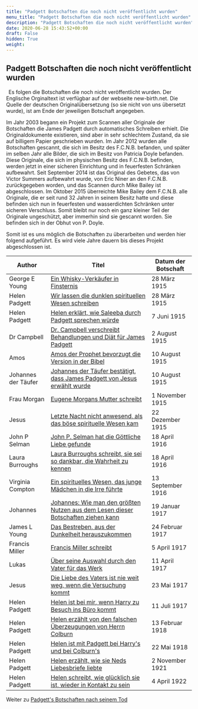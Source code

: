 ```yaml
---
title: "Padgett Botschaften die noch nicht veröffentlicht wurden"
menu_title: "Padgett Botschaften die noch nicht veröffentlicht wurden"
description: "Padgett Botschaften die noch nicht veröffentlicht wurden"
date: 2020-06-28 15:43:52+00:00
draft: False
hidden: True
weight:
---
```

## Padgett Botschaften die noch nicht veröffentlicht wurden
 
Es folgen die Botschaften die noch nicht veröffentlicht wurden. Der Englische Orginaltext ist verfügbar auf der webseite new-birth.net. Die Quelle der deutschen Originalübersetzung (so sie nicht von uns übersetzt wurde), ist am Ende der jeweiligen Botschaft angegeben. 

Im Jahr 2003 begann ein Projekt zum Scannen aller Originale der Botschaften die James Padgett durch automatisches Schreiben erhielt. Die Originaldokumente existieren, sind aber in sehr schlechtem Zustand, da sie auf billigem Papier geschrieben wurden. Im Jahr 2012 wurden alle Botschaften gescannt, die sich im Besitz des F.C.N.B. befanden, und später im selben Jahr alle Bilder, die sich im Besitz von Patricia Doyle befanden. Diese Originale, die sich im physischen Besitz des F.C.N.B. befinden, werden jetzt in einer sicheren Einrichtung und in feuerfesten Schränken aufbewahrt.  Seit September 2014 ist das Original des Gebetes, das von Victor Summers aufbewahrt wurde, von Eric Niner an den F.C.N.B. zurückgegeben worden, und das Scannen durch Mike Bailey ist abgeschlossen. Im Oktober 2015 überreichte Mike Bailey dem F.C.N.B. alle Originale, die er seit rund 32 Jahren in seinem Besitz hatte und diese befinden sich nun in feuerfesten und wasserdichten Schränken unter sicheren Verschluss. Somit bleibt nur noch ein ganz kleiner Teil der Originale ungeschützt, aber immerhin sind sie gescannt worden. Sie befinden sich in der Obhut von P. Doyle.

Somit ist es uns möglich die Botschaften zu überarbeiten und werden hier folgend aufgeführt. Es wird viele Jahre dauern bis dieses Projekt abgeschlossen ist.

**Author** | **Titel** | **Datum der Botschaft**  
---|---|---
George E Young | [Ein Whisky-Verkäufer in Finsternis](/padgett-botschaften/padgett-botschaften-in-reihenfolge-des-datums/padgett-botschaften-1915-januar-august/ein-whiskyverkaeufer-in-finsternis-jep-george-e-young-28-maerz-1915/) | 28 März 1915
Helen Padgett | [Wir lassen die dunklen spirituellen Wesen schreiben](/padgett-botschaften/padgett-botschaften-in-reihenfolge-des-datums/padgett-botschaften-1915-januar-august/wir-lassen-die-dunklen-spirituellen-wesen-schreiben-jep-helen-padgett-28-maerz-1915/) | 28 März 1915
Helen Padgett | [Helen erklärt, wie Saleeba durch Padgett sprechen würde](/padgett-botschaften/padgett-botschaften-in-reihenfolge-des-datums/padgett-botschaften-1915-januar-august/helen-erklaert-wie-saleeba-durch-padgett-sprechen-wuerde-jep-helen-padgett-7-juni-1915/) | 7 Juni 1915
Dr Campbell | [Dr. Campbell verschreibt Behandlungen und Diät für James Padgett](/padgett-botschaften/padgett-botschaften-in-reihenfolge-des-datums/padgett-botschaften-1915-januar-august/dr-campbell-verschreibt-behandlungen-und-diaet-fuer-james-padgett-jep-dr-campbell-2-august-1915/) | 2 August 1915
Amos | [Amos der Prophet bevorzugt die Version in der Bibel](/padgett-botschaften/padgett-botschaften-in-reihenfolge-des-datums/padgett-botschaften-1915-januar-august/amos-der-prophet-bevorzugt-die-version-in-der-bibel-jep-amos-10-august-1915/) | 10 August 1915
Johannes der Täufer | [Johannes der Täufer bestätigt, dass James Padgett von Jesus erwählt wurde](/padgett-botschaften/padgett-botschaften-in-reihenfolge-des-datums/padgett-botschaften-1915-januar-august/johannes-der-taeufer-bestaetigt-dass-james-padgett-von-jesus-erwaehlt-wurde-jep-johannes-der-taeufer-10-august-1915/) | 10 August 1915
Frau Morgan | [Eugene Morgans Mutter schreibt](/padgett-botschaften/padgett-botschaften-in-reihenfolge-des-datums/padgett-botschaften-1915-september-dezember/eugene-morgans-mutter-schreibt-jep-frau-morgan-1-november-1915/) | 1 November 1915
Jesus | [Letzte Nacht nicht anwesend, als das böse spirituelle Wesen kam](/padgett-botschaften/padgett-botschaften-in-reihenfolge-des-datums/padgett-botschaften-1915-september-dezember/letzte-nacht-nicht-anwesend-als-das-boese-spirituelle-wesen-kam-jep-jesus-22-dezember-1915/) | 22 Dezember 1915
John P Selman | [John P. Selman hat die Göttliche Liebe gefunde](/padgett-botschaften/padgett-botschaften-in-reihenfolge-des-datums/padgett-botschaften-1916/john-p-selman-hat-die-goettliche-liebe-gefunden-jep-john-p-selman-18-april-1916/) | 18 April 1916
Laura Burroughs | [Laura Burroughs schreibt, sie sei so dankbar, die Wahrheit zu kennen](/padgett-botschaften/padgett-botschaften-in-reihenfolge-des-datums/padgett-botschaften-1916/laura-burroughs-schreibt-sie-sei-so-dankbar-die-wahrheit-zu-kennen-jep-laura-burroughs-18-april-1916/) | 18 April 1916
Virginia Compton | [Ein spirituelles Wesen, das junge Mädchen in die Irre führte](/padgett-botschaften/padgett-botschaften-in-reihenfolge-des-datums/padgett-botschaften-1916/ein-spirituelles-wesen-das-junge-maedchen-in-die-irre-fuehrte-jep-virginia-compton-13-september-1916/) | 13 September 1916
Johannes | [Johannes: Wie man den größten Nutzen aus dem Lesen dieser Botschaften ziehen kann](/padgett-botschaften/padgett-botschaften-in-reihenfolge-des-datums/padgett-botschaften-1917/johannes-wie-man-den-groessten-nutzen-aus-dem-lesen-dieser-botschaften-ziehen-kann-jep-johannes-19-januar-1917/) | 19 Januar 1917
James L Young | [Das Bestreben, aus der Dunkelheit herauszukommen](/padgett-botschaften/padgett-botschaften-in-reihenfolge-des-datums/padgett-botschaften-1917/das-bestreben-aus-der-dunkelheit-herauszukommen-jep-james-l-young-24-februar-1917/) | 24 Februar 1917
Francis Miller | [Francis Miller schreibt](/padgett-botschaften/padgett-botschaften-in-reihenfolge-des-datums/padgett-botschaften-1917/francis-miller-schreibt-jep-francis-miller-5-april-1917/) | 5 April 1917
Lukas | [Über seine Auswahl durch den Vater für das Werk](/padgett-botschaften/padgett-botschaften-in-reihenfolge-des-datums/padgett-botschaften-1917/ueber-seine-auswahl-durch-den-vater-fuer-das-werk-eugen-morgan-lukas-11-april-1917/) | 11 April 1917
Jesus | [Die Liebe des Vaters ist nie weit weg, wenn die Versuchung kommt](/padgett-botschaften/padgett-botschaften-in-reihenfolge-des-datums/padgett-botschaften-1917/die-liebe-des-vaters-ist-nie-weit-weg-wenn-die-versuchung-kommt-jep-jesus-23-mai-1917/) | 23 Mai 1917
Helen Padgett | [Helen ist bei mir, wenn Harry zu Besuch ins Büro kommt](/padgett-botschaften/padgett-botschaften-in-reihenfolge-des-datums/padgett-botschaften-1917/helen-ist-bei-mir-wenn-harry-zu-besuch-ins-buero-kommt-jep-helen-padgett-11-juli-1917/) | 11 Juli 1917
Helen Padgett | [Helen erzählt von den falschen Überzeugungen von Herrn Colburn](/padgett-botschaften/padgett-botschaften-in-reihenfolge-des-datums/padgett-botschaften-1918/helen-erzaehlt-von-den-falschen-ueberzeugungen-von-herrn-colburn-jep-helen-padgett-13-februar-1918/) | 13 Februar 1918
Helen Padgett | [Helen ist mit Padgett bei Harry's und bei Colburn's](/padgett-botschaften/padgett-botschaften-in-reihenfolge-des-datums/padgett-botschaften-1918/helen-ist-mit-padgett-bei-harrys-und-bei-colburns-jep-helen-padgett-22-mai-1918/) | 22 Mai 1918
Helen Padgett | [Helen erzählt, wie sie Neds Liebesbriefe liebte](/padgett-botschaften/padgett-botschaften-in-reihenfolge-des-datums/padgett-botschaften-1920-1922/helen-erzaehlt-wie-sie-neds-liebesbriefe-liebte-jep-helen-padgett-2-november-1921/) | 2 November 1921
Helen Padgett | [Helen schreibt, wie glücklich sie ist, wieder in Kontakt zu sein](/padgett-botschaften/padgett-botschaften-in-reihenfolge-des-datums/padgett-botschaften-1920-1922/helen-schreibt-wie-gluecklich-sie-ist-wieder-in-kontakt-zu-sein-jep-helen-padgett-4-april-1922/) | 4 April 1922

Weiter zu [Padgett's Botschaften nach seinem Tod](/padgett-botschaften/padgett-botschaften-in-reihenfolge-des-datums/botschaften-nach-padgetts-tod/)
